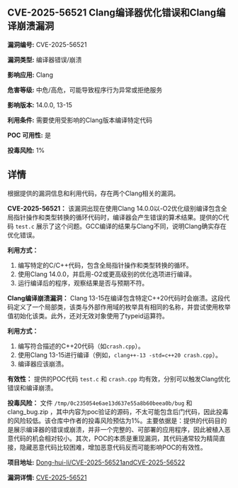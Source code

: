 ## CVE-2025-56521 Clang编译器优化错误和Clang编译崩溃漏洞

**漏洞编号:** CVE-2025-56521

**漏洞类型:** 编译器错误/崩溃

**影响应用:** Clang

**危害等级:** 中危/高危，可能导致程序行为异常或拒绝服务

**影响版本:** 14.0.0, 13-15

**利用条件:** 需要使用受影响的Clang版本编译特定代码

**POC 可用性:** 是

**投毒风险:** 1%

## 详情

根据提供的漏洞信息和利用代码，存在两个Clang相关的漏洞。

**CVE-2025-56521：**
该漏洞出现在使用Clang 14.0.0以-O2优化级别编译包含全局指针操作和类型转换的循环代码时，编译器会产生错误的算术结果。提供的C代码 `test.c` 展示了这个问题。GCC编译的结果与Clang不同，说明Clang确实存在优化错误。

**利用方式：**
 1. 编写特定的C/C++代码，包含全局指针操作和类型转换的循环。
 2. 使用Clang 14.0.0，并启用-O2或更高级别的优化选项进行编译。
 3. 运行编译后的程序，观察结果是否与预期不符。

**Clang编译崩溃漏洞：**
Clang 13-15在编译包含特定C++20代码时会崩溃。这段代码定义了一个局部类，该类与外部作用域的枚举具有相同的名称，并尝试使用枚举值初始化该类。此外，还对无效对象使用了typeid运算符。

**利用方式：**
 1. 编写符合描述的C++20代码（如`crash.cpp`）。
 2. 使用Clang 13-15进行编译（例如，`clang++-13 -std=c++20 crash.cpp`）。
 3. 编译器应该崩溃。

**有效性：**
提供的POC代码 `test.c` 和 `crash.cpp` 均有效，分别可以触发Clang优化错误和编译崩溃。

**投毒风险：**
文件 `/tmp/0c235054e6ae13d637e55a8b60beea0b/bug` 和 clang_bug.zip ，其中内容为poc验证的源码，不太可能包含后门代码，因此投毒的风险较低。该仓库中作者的投毒风险预估为1%。主要依据是：提供的代码目的是展示编译器的错误或崩溃，并非一个完整的、可部署的应用程序，因此被植入恶意代码的机会相对较小。其次，POC的本质是重现漏洞，其代码通常较为精简直接，隐藏恶意代码比较困难，增加恶意代码反而可能影响POC的有效性。

**项目地址:** [Dong-hui-li/CVE-2025-56521andCVE-2025-56522](https://github.com/Dong-hui-li/CVE-2025-56521andCVE-2025-56522)

**漏洞详情:** [CVE-2025-56521](https://nvd.nist.gov/vuln/detail/CVE-2025-56521)